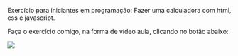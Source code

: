 Exercício para iniciantes em programação: Fazer uma calculadora com html, css e javascript. 

Faça o exercício comigo, na forma de vídeo aula, clicando no botão abaixo: 

<a href="https://www.youtube.com/watch?v=GqOkRvNbHeU&list=PLGOSSmMHckW1SmNbtpS0eyVwWgL-i_Fu8&index=1"><img src="https://img.shields.io/badge/YouTube-FF0000?style=for-the-badge&logo=youtube&logoColor=white" /></a>

